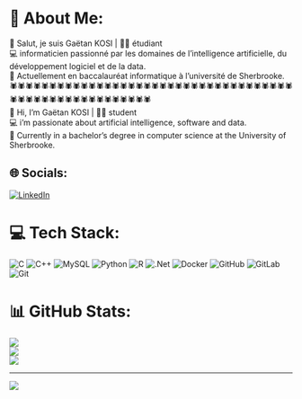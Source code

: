 # 💫 About Me:
👋 Salut, je suis Gaëtan KOSI | 👨‍💻 étudiant<br>💻 informaticien passionné par les domaines de l’intelligence artificielle, du développement logiciel et de la data.<br>🌱 Actuellement en baccalauréat informatique à l’université de Sherbrooke.<br>🕷🕷🕷🕷🕷🕷🕷🕷🕷🕷🕷🕷🕷🕷🕷🕷🕷🕷🕷🕷🕷🕷🕷🕷🕷🕷🕷🕷🕷🕷🕷🕷🕷🕷🕷🕷🕷🕷🕷🕷🕷🕷🕷🕷🕷🕷🕷🕷🕷🕷🕷🕷🕷🕷<br>👋 Hi, I’m Gaëtan KOSI | 👨‍💻 student<br>💻 i’m passionate about artificial intelligence, software and data.<br>🌱 Currently in a bachelor’s degree in computer science at the University of Sherbrooke.


## 🌐 Socials:
[![LinkedIn](https://img.shields.io/badge/LinkedIn-%230077B5.svg?logo=linkedin&logoColor=white)](https://linkedin.com/in/https://www.linkedin.com/in/ga%C3%ABtan-kosi-2999aa207/) 

# 💻 Tech Stack:
![C](https://img.shields.io/badge/c-%2300599C.svg?style=for-the-badge&logo=c&logoColor=white) ![C++](https://img.shields.io/badge/c++-%2300599C.svg?style=for-the-badge&logo=c%2B%2B&logoColor=white) ![MySQL](https://img.shields.io/badge/mysql-4479A1.svg?style=for-the-badge&logo=mysql&logoColor=white) ![Python](https://img.shields.io/badge/python-3670A0?style=for-the-badge&logo=python&logoColor=ffdd54) ![R](https://img.shields.io/badge/r-%23276DC3.svg?style=for-the-badge&logo=r&logoColor=white) ![.Net](https://img.shields.io/badge/.NET-5C2D91?style=for-the-badge&logo=.net&logoColor=white) ![Docker](https://img.shields.io/badge/docker-%230db7ed.svg?style=for-the-badge&logo=docker&logoColor=white) ![GitHub](https://img.shields.io/badge/github-%23121011.svg?style=for-the-badge&logo=github&logoColor=white) ![GitLab](https://img.shields.io/badge/gitlab-%23181717.svg?style=for-the-badge&logo=gitlab&logoColor=white) ![Git](https://img.shields.io/badge/git-%23F05033.svg?style=for-the-badge&logo=git&logoColor=white)
# 📊 GitHub Stats:
![](https://github-readme-stats.vercel.app/api?username=tangaiuniverse&theme=shadow_red&hide_border=false&include_all_commits=false&count_private=false)<br/>
![](https://github-readme-streak-stats.herokuapp.com/?user=tangaiuniverse&theme=shadow_red&hide_border=false)<br/>
![](https://github-readme-stats.vercel.app/api/top-langs/?username=tangaiuniverse&theme=shadow_red&hide_border=false&include_all_commits=false&count_private=false&layout=compact)

---
[![](https://visitcount.itsvg.in/api?id=tangaiuniverse&icon=0&color=4)](https://visitcount.itsvg.in)

<!-- Proudly created with GPRM ( https://gprm.itsvg.in ) -->
